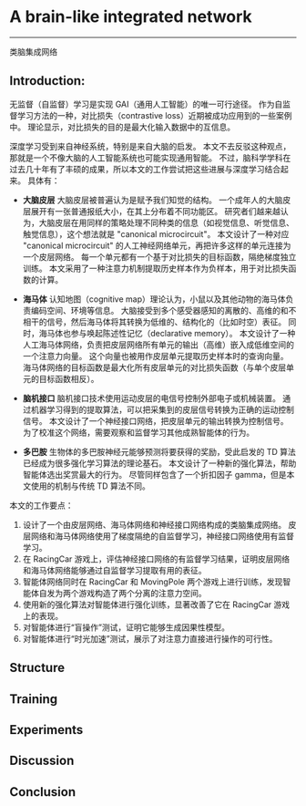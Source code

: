 # A brain-like integrated network

-----
类脑集成网络

## Introduction:
无监督（自监督）学习是实现 GAI（通用人工智能）的唯一可行途径。
作为自监督学习方法的一种，对比损失（contrastive loss）近期被成功应用到的一些案例中。
理论显示，对比损失的目的是最大化输入数据中的互信息。

深度学习受到来自神经系统，特别是来自大脑的启发。
本文不去反驳这种观点，那就是一个不像大脑的人工智能系统也可能实现通用智能。
不过，脑科学学科在过去几十年有了丰硕的成果，所以本文的工作尝试把这些进展与深度学习结合起来。
具体有：

* **大脑皮层** 大脑皮层被普遍认为是赋予我们知觉的结构。
一个成年人的大脑皮层展开有一张普通报纸大小，在其上分布着不同功能区。
研究者们越来越认为，大脑皮层在用同样的策略处理不同种类的信息（如视觉信息、听觉信息、触觉信息），这个想法就是 "canonical microcircuit"。
本文设计了一种对应 "canonical microcircuit" 的人工神经网络单元，再把许多这样的单元连接为一个皮层网络。
每一个单元都有一个基于对比损失的目标函数，隔绝梯度独立训练。
本文采用了一种注意力机制提取历史样本作为负样本，用于对比损失函数的计算。

* **海马体** 认知地图（cognitive map）理论认为，小鼠以及其他动物的海马体负责编码空间、环境等信息。
大脑接受到多个感受器感知的离散的、高维的和不相干的信号，然后海马体将其转换为低维的、结构化的（比如时空）表征。
同时，海马体也参与唤起陈述性记忆（declarative memory）。
本文设计了一种人工海马体网络，负责把皮层网络所有单元的输出（高维）嵌入成低维空间的一个注意力向量。
这个向量也被用作皮层单元提取历史样本时的查询向量。
海马体网络的目标函数是最大化所有皮层单元的对比损失函数（与单个皮层单元的目标函数相反）。

* **脑机接口** 脑机接口技术使用运动皮层的电信号控制外部电子或机械装置。
通过机器学习得到的提取算法，可以把采集到的皮层信号转换为正确的运动控制信号。
本文设计了一个神经接口网络，把皮层单元的输出转换为控制信号。
为了校准这个网络，需要观察和监督学习其他成熟智能体的行为。

* **多巴胺** 生物体的多巴胺神经元能够预测将要获得的奖励，受此启发的 TD 算法已经成为很多强化学习算法的理论基石。
本文设计了一种新的强化算法，帮助智能体选出奖赏最大的行为。
尽管同样包含了一个折扣因子 gamma，但是本文使用的机制与传统 TD 算法不同。

 本文的工作要点：
 1. 设计了一个由皮层网络、海马体网络和神经接口网络构成的类脑集成网络。
 皮层网络和海马体网络使用了梯度隔绝的自监督学习，神经接口网络使用有监督学习。
 2. 在 RacingCar 游戏上，评估神经接口网络的有监督学习结果，证明皮层网络和海马体网络能够通过自监督学习提取有用的表征。
 3. 智能体网络同时在 RacingCar 和 MovingPole 两个游戏上进行训练，发现智能体自发为两个游戏构造了两个分离的注意力空间。
 4. 使用新的强化算法对智能体进行强化训练，显著改善了它在 RacingCar 游戏上的表现。
 5. 对智能体进行“盲操作”测试，证明它能够生成因果性模型。
 6. 对智能体进行“时光加速”测试，展示了对注意力直接进行操作的可行性。

 ## Structure
 
 ## Training
 
 ## Experiments
 
 ## Discussion
 
 ## Conclusion
 
 










